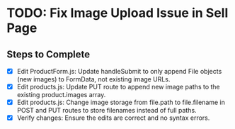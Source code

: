 # TODO: Fix Image Upload Issue in Sell Page

## Steps to Complete
- [x] Edit ProductForm.js: Update handleSubmit to only append File objects (new images) to FormData, not existing image URLs.
- [x] Edit products.js: Update PUT route to append new image paths to the existing product.images array.
- [x] Edit products.js: Change image storage from file.path to file.filename in POST and PUT routes to store filenames instead of full paths.
- [x] Verify changes: Ensure the edits are correct and no syntax errors.
